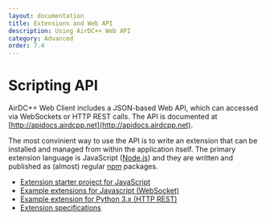 ```yaml
---
layout: documentation
title: Extensions and Web API
description: Using AirDC++ Web API
category: Advanced
order: 7.4
---
```


# Scripting API

AirDC++ Web Client includes a JSON-based Web API, which can accessed via WebSockets or HTTP REST calls. The API is documented at [http://apidocs.airdcpp.net](http://apidocs.airdcpp.net).

The most convinient way to use the API is to write an extension that can be installed and managed from within the application itself. The primary extension language is JavaScript ([Node.js](https://nodejs.org)) and they are written and published as (almost) regular [npm](https://www.npmjs.com) packages.

- [Extension starter project for JavaScript](https://github.com/airdcpp-web/airdcpp-create-extension)
- [Example extensions for Javascript (WebSocket)](https://github.com/airdcpp-web/airdcpp-extension-js/tree/master/examples)
- [Example extension for Python 3.x (HTTP REST)](https://github.com/airdcpp-web/airdcpp-example-python-extension)
- [Extension specifications](https://github.com/airdcpp-web/airdcpp-extensions)